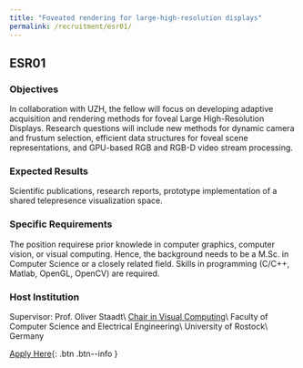```yaml
---
title: "Foveated rendering for large-high-resolution displays"
permalink: /recruitment/esr01/
---
```

## ESR01

### Objectives

In collaboration with UZH, the fellow will focus on developing adaptive acquisition and rendering methods for foveal Large High-Resolution Displays. Research questions will include new methods for dynamic camera and frustum selection, efficient data structures for foveal scene representations, and GPU-based RGB and RGB-D video stream processing.

### Expected Results

Scientific publications, research reports, prototype implementation of a shared telepresence visualization space.

### Specific Requirements

The position requirese prior knowlede in computer graphics, computer vision, or visual computing. Hence, the background needs to be a M.Sc. in Computer Science or a closely related field. Skills in programming (C/C++, Matlab, OpenGL, OpenCV) are required.

### Host Institution

Supervisor: Prof. Oliver Staadt\\
[Chair in Visual Computing](https://vcg.informatik.uni-rostock.de)\\
Faculty of Computer Science and Electrical Engineering\\
University of Rostock\\
Germany

[Apply Here](/recruitment/apply/){: .btn .btn--info }